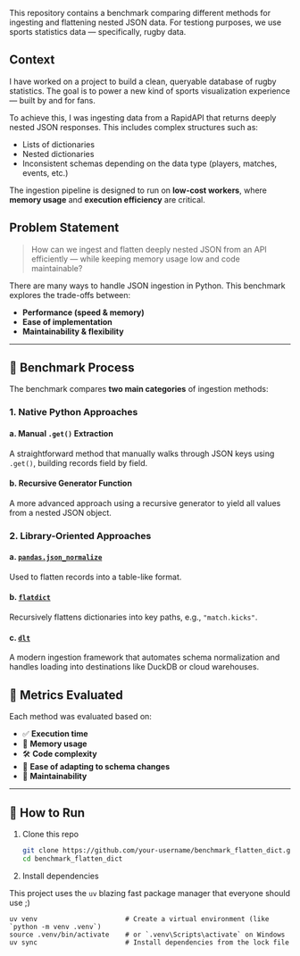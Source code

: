 
This repository contains a benchmark comparing different methods for ingesting and flattening nested JSON data. 
For testiong purposes, we use sports statistics data — specifically, rugby data.

## Context

I have worked on a project to build a clean, queryable database of rugby statistics. The goal is to power a new kind of sports visualization experience — built by and for fans.

To achieve this, I was ingesting data from a RapidAPI that returns deeply nested JSON responses. This includes complex structures such as:

- Lists of dictionaries
- Nested dictionaries
- Inconsistent schemas depending on the data type (players, matches, events, etc.)

The ingestion pipeline is designed to run on **low-cost workers**, where **memory usage** and **execution efficiency** are critical.


## Problem Statement

> How can we ingest and flatten deeply nested JSON from an API efficiently — while keeping memory usage low and code maintainable?

There are many ways to handle JSON ingestion in Python. This benchmark explores the trade-offs between:

- **Performance (speed & memory)**
- **Ease of implementation**
- **Maintainability & flexibility**

---

## 🧪 Benchmark Process

The benchmark compares **two main categories** of ingestion methods:

### 1. Native Python Approaches

#### a. Manual `.get()` Extraction
A straightforward method that manually walks through JSON keys using `.get()`, building records field by field.

#### b. Recursive Generator Function
A more advanced approach using a recursive generator to yield all values from a nested JSON object.

### 2. Library-Oriented Approaches

#### a. [`pandas.json_normalize`](https://pandas.pydata.org/docs/reference/api/pandas.json_normalize.html)
Used to flatten records into a table-like format.

#### b. [`flatdict`](https://pypi.org/project/flatdict/)
Recursively flattens dictionaries into key paths, e.g., `"match.kicks"`.

#### c. [`dlt`](https://dlthub.com/docs/intro)
A modern ingestion framework that automates schema normalization and handles loading into destinations like DuckDB or cloud warehouses.

## 🧾 Metrics Evaluated

Each method was evaluated based on:

- ✅ **Execution time**
- 🧠 **Memory usage** 
- 🛠️ **Code complexity**
- 🔧 **Ease of adapting to schema changes**
- 🔄 **Maintainability**

---

## 🚀 How to Run

1. Clone this repo  
   ```bash
   git clone https://github.com/your-username/benchmark_flatten_dict.git
   cd benchmark_flatten_dict
   ```

2. Install dependencies  

This project uses the `uv` blazing fast package manager that everyone should use ;)
```
uv venv                      # Create a virtual environment (like `python -m venv .venv`)
source .venv/bin/activate    # or `.venv\Scripts\activate` on Windows
uv sync                      # Install dependencies from the lock file
```


